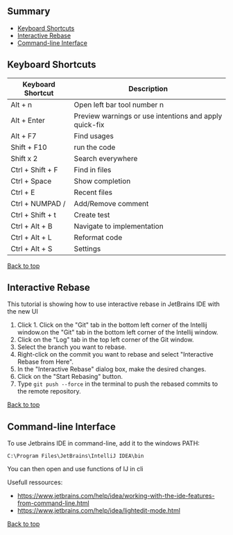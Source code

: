 ## Summary

* [Keyboard Shortcuts](#keyboard-shortcuts)
* [Interactive Rebase](#interactive-rebase)
* [Command-line Interface](#command-line-interface)

## Keyboard Shortcuts

| Keyboard Shortcut | Description                                            |
|-------------------|--------------------------------------------------------|
| Alt + n           | Open left bar tool number n                            |
| Alt + Enter       | Preview warnings or use intentions and apply quick-fix |
| Alt + F7          | Find usages                                            |
| Shift + F10       | run the code                                           |
| Shift x 2         | Search everywhere                                      |
| Ctrl + Shift + F  | Find in files                                          |
| Ctrl + Space      | Show completion                                        |
| Ctrl + E          | Recent files                                           |
| Ctrl + NUMPAD /   | Add/Remove comment                                     |
| Ctrl + Shift + t  | Create test                                            |
| Ctrl + Alt + B    | Navigate to implementation                             |
| Ctrl + Alt + L    | Reformat code                                          |
| Ctrl + Alt + S    | Settings                                               |

[Back to top](#summary)

## Interactive Rebase

This tutorial is showing how to use interactive rebase in JetBrains IDE with the new UI

1. Click 1. Click on the "Git" tab in the bottom left corner of the Intellij window.on the "Git" tab in the bottom left corner of the Intellij window.
2. Click on the "Log" tab in the top left corner of the Git window.
3. Select the branch you want to rebase.
4. Right-click on the commit you want to rebase and select "Interactive Rebase from Here".
5. In the "Interactive Rebase" dialog box, make the desired changes.
6. Click on the "Start Rebasing" button.
7. Type `git push --force` in the terminal to push the rebased commits to the remote repository.

[Back to top](#summary)

## Command-line Interface

To use Jetbrains IDE in command-line, add it to the windows PATH:

```shell
C:\Program Files\JetBrains\IntelliJ IDEA\bin
```

You can then open and use functions of IJ in cli

Usefull ressources:

- https://www.jetbrains.com/help/idea/working-with-the-ide-features-from-command-line.html
- https://www.jetbrains.com/help/idea/lightedit-mode.html

[Back to top](#summary)
